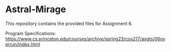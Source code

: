 # Astral-Mirage

This repository contains the provided files for Assignment 6.

Program Specifications: https://www.cs.princeton.edu/courses/archive/spring23/cos217/asgts/06overrun/index.html
